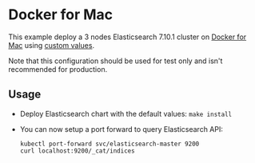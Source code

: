 # Docker for Mac

This example deploy a 3 nodes Elasticsearch 7.10.1 cluster on [Docker for Mac][]
using [custom values][].

Note that this configuration should be used for test only and isn't recommended
for production.


## Usage

* Deploy Elasticsearch chart with the default values: `make install`

* You can now setup a port forward to query Elasticsearch API:

  ```
  kubectl port-forward svc/elasticsearch-master 9200
  curl localhost:9200/_cat/indices
  ```


[custom values]: https://github.com/elastic/helm-charts/tree/7.10/elasticsearch/examples/docker-for-mac/values.yaml
[docker for mac]: https://docs.docker.com/docker-for-mac/kubernetes/
